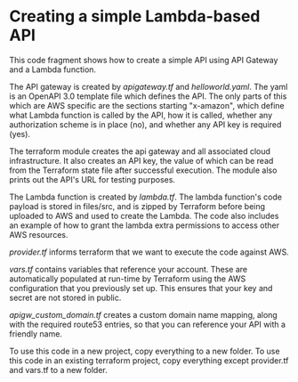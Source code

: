 Creating a simple Lambda-based API
==================================

This code fragment shows how to create a simple API using API Gateway and a Lambda function.

The API gateway is created by _apigateway.tf_ and _helloworld.yaml_. The yaml is an OpenAPI 3.0 template file which defines the API. The only parts of this which are AWS specific are the sections starting "x-amazon", which define what Lambda function is called by the API, how it is called, whether any authorization scheme is in place (no), and whether any API key is required (yes). 

The terraform module creates the api gateway and all associated cloud infrastructure. It also creates an API key, the value of which can be read from the Terraform state file after successful execution.  The module also prints out the API's URL for testing purposes. 

The Lambda function is created by _lambda.tf_. The lambda function's code payload is stored in files/src, and is zipped by Terraform before being uploaded to AWS and used to create the Lambda. The code also includes an example of how to grant the lambda extra permissions to access other AWS resources.

_provider.tf_ informs terraform that we want to execute the code against AWS. 

_vars.tf_ contains variables that reference your account. These are automatically populated at run-time by Terraform using the AWS configuration that you previously set up. This ensures that your key and secret are not stored in public. 

_apigw_custom_domain.tf_ creates a custom domain name mapping, along with the required route53 entries, so that you can reference your API with a friendly name. 

To use this code in a new project, copy everything to a new folder. To use this code in an existing terraform project, copy everything except provider.tf and vars.tf to a new folder. 